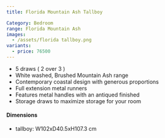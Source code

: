 ```yaml
---
title: Florida Mountain Ash Tallboy

Category: Bedroom
range: Florida Mountain Ash
images:
  - /assets/florida tallboy.png
variants:
  - price: 76500
---
```

* 5 draws ( 2 over 3 )
* White washed, Brushed Mountain Ash range
* Contemporary coastal design with generous proportions
* Full extension metal runners
* Features metal handles with an antiqued finished
* Storage draws to maximize storage for your room


#### Dimensions
* tallboy: W102xD40.5xH107.3 cm
